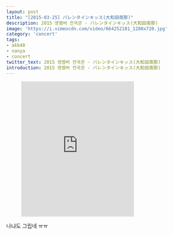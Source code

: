 ```yaml
---
layout: post
title: "[2015-03-25] バレンタインキッス(大和田南那)"
description: 2015 영멤버 전국콘 - バレンタインキッス(大和田南那)
image: 'https://i.vimeocdn.com/video/664252181_1280x720.jpg'
category: 'concert'
tags:
- akb48
- nanya
- concert
twitter_text: 2015 영멤버 전국콘 - バレンタインキッス(大和田南那)
introduction: 2015 영멤버 전국콘 - バレンタインキッス(大和田南那)
---
```

<figure class="video_container">
<iframe src="https://player.vimeo.com/video/240842625" height="360" frameborder="0" webkitallowfullscreen mozallowfullscreen allowfullscreen></iframe>
</figure>

나냐도 그립네 ㅠㅠ<br>
